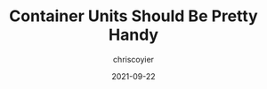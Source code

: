 ---
author: chriscoyier
date: 2021-09-22
hidden: true
publisher: css
tags:
  - css
  - container-queries
target_url: https://css-tricks.com/container-units-should-be-pretty-handy/
title: Container Units Should Be Pretty Handy
---